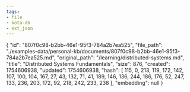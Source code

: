 ```yaml
---
tags:
- file
- kota-db
- ext_json
---
```

{
  "id": "807f0c98-b2bb-46e1-95f3-784a2b7ea525",
  "file_path": "./examples-data/personal-kb/documents/807f0c98-b2bb-46e1-95f3-784a2b7ea525.md",
  "original_path": "/learning/distributed-systems.md",
  "title": "Distributed Systems Fundamentals",
  "size": 876,
  "created": 1754606938,
  "updated": 1754606938,
  "hash": [
    115,
    0,
    213,
    119,
    172,
    142,
    107,
    100,
    104,
    167,
    27,
    43,
    132,
    71,
    41,
    189,
    146,
    136,
    244,
    186,
    176,
    52,
    247,
    133,
    236,
    203,
    172,
    92,
    218,
    242,
    233,
    238
  ],
  "embedding": null
}